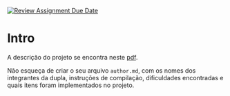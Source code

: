 [![Review Assignment Due Date](https://classroom.github.com/assets/deadline-readme-button-24ddc0f5d75046c5622901739e7c5dd533143b0c8e959d652212380cedb1ea36.svg)](https://classroom.github.com/a/yrsfMEtf)
# Intro

A descrição do projeto se encontra neste [pdf](docs/jogo_da_vida.pdf).

Não esqueça de criar o seu arquivo `author.md`, com os nomes dos integrantes da dupla, instruções de compilação, dificuldades encontradas e quais itens foram implementados no projeto.

